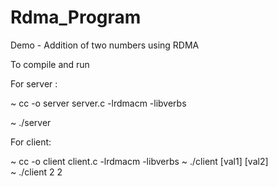 # Rdma_Program
Demo - Addition of two numbers using RDMA

To compile and run 

For server : 

~ cc -o server server.c -lrdmacm -libverbs

~ ./server

For client: 

~ cc -o client client.c -lrdmacm -libverbs
~ ./client <server-ip-addr> [val1] [val2]   
~ ./client <server-ip-addr> 2 2    
